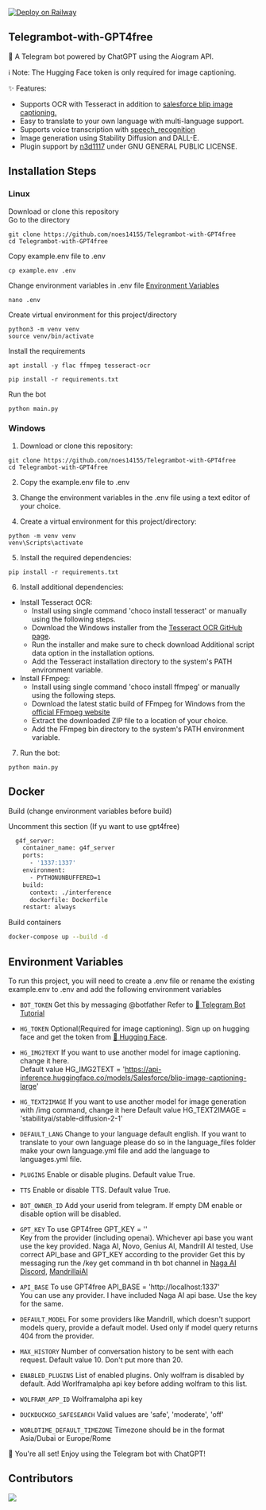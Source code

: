 [![Deploy on Railway](https://railway.app/button.svg)](https://railway.app/template/TSrfnk?referralCode=ZTYsGf)


## Telegrambot-with-GPT4free
🤖 A Telegram bot powered by ChatGPT using the Aiogram API.       

ℹ️ Note: The Hugging Face token is only required for image captioning.      
      

✨ Features:           
  
- Supports OCR with Tesseract in addition to [salesforce blip image captioning.](https://huggingface.co/Salesforce/blip-image-captioning-large)
- Easy to translate to your own language with multi-language support.
- Supports voice transcription with [speech_recognition](https://github.com/Uberi/speech_recognition)
- Image generation using Stability Diffusion and DALL-E.     
- Plugin support by [n3d1117](https://github.com/n3d1117) under GNU GENERAL PUBLIC LICENSE.    
        
       

## Installation Steps

### Linux    

Download or clone this repository  
Go to the directory

```
git clone https://github.com/noes14155/Telegrambot-with-GPT4free
cd Telegrambot-with-GPT4free
```


Copy example.env file to .env

```
cp example.env .env
```

Change environment variables in .env file [Environment Variables](#environment-variables)   

```
nano .env
```


Create virtual environment for this project/directory     

```
python3 -m venv venv
source venv/bin/activate
```


Install the requirements    
```
apt install -y flac ffmpeg tesseract-ocr

pip install -r requirements.txt
```
Run the bot
```
python main.py
```

### Windows    

1. Download or clone this repository:    
```
git clone https://github.com/noes14155/Telegrambot-with-GPT4free
cd Telegrambot-with-GPT4free
```

2. Copy the example.env file to .env
3. Change the environment variables in the .env file using a text editor of your choice.

4. Create a virtual environment for this project/directory:

```
python -m venv venv
venv\Scripts\activate
```

5. Install the required dependencies:    
```
pip install -r requirements.txt
```
6. Install additional dependencies:

+ Install Tesseract OCR:
    - Install using single command 'choco install tesseract' or manually using the following steps.
    - Download the Windows installer from the  [Tesseract OCR GitHub page](https://github.com/UB-Mannheim/tesseract/wiki).
    - Run the installer and make sure to check download Additional script data option in the installation options.
    - Add the Tesseract installation directory to the system's PATH environment variable.
+ Install FFmpeg:
    - Install using single command 'choco install ffmpeg' or manually using the following steps.
    - Download the latest static build of FFmpeg for Windows from the  [official FFmpeg website](https://ffmpeg.org/download.html#build-windows) 
    - Extract the downloaded ZIP file to a location of your choice.
    - Add the FFmpeg bin directory to the system's PATH environment variable.
    
7. Run the bot:
```
python main.py
```

## Docker
Build (change environment variables before build)

Uncomment this section (If yu want to use gpt4free)
```bash
  g4f_server:
    container_name: g4f_server
    ports:
      - '1337:1337'
    environment:
      - PYTHONUNBUFFERED=1
    build:
      context: ./interference
      dockerfile: Dockerfile
    restart: always
```
Build containers
```bash
docker-compose up --build -d
```



## Environment Variables

To run this project, you will need to create a .env file or rename the existing example.env to .env and add the following environment variables   


- `BOT_TOKEN`
Get this by messaging @botfather Refer to [📖 Telegram Bot Tutorial](https://core.telegram.org/bots/tutorial#obtain-your-bot-token)

- `HG_TOKEN`
Optional(Required for image captioning). Sign up on hugging face and get the token from  [🔗 Hugging Face](https://huggingface.co/settings/tokens).      

- `HG_IMG2TEXT`
If you want to use another model for image captioning. change it here.   
Default value HG_IMG2TEXT = 'https://api-inference.huggingface.co/models/Salesforce/blip-image-captioning-large'     

- `HG_TEXT2IMAGE`
If you want to use another model for image generation with /img command, change it here
Default value HG_TEXT2IMAGE = 'stabilityai/stable-diffusion-2-1'
- `DEFAULT_LANG`
Change to your language default english. If you want to translate to your own language please do so in the language_files folder make your own language.yml file and add the language to languages.yml file.        

- `PLUGINS`
Enable or disable plugins. Default value True.    

- `TTS`
Enable or disable TTS. Default value True.    

- `BOT_OWNER_ID`
Add your userid from telegram. If empty DM enable or disable option will be disabled.     

- `GPT_KEY`
To use GPT4free GPT_KEY = ''        
Key from the provider (including openai). Whichever api base you want use the key provided.
Naga AI, Novo, Genius AI, Mandrill AI tested, Use correct API_base and GPT_KEY according to the provider
Get this by messaging run the /key get command in th bot channel in [Naga AI Discord](https://discord.gg/jfHWaZB6bE), [MandrillaiAI](https://discord.gg/eJ2hRaUajb)     

- `API_BASE`
To use GPT4free API_BASE = 'http://localhost:1337'      
You can use any provider. I have included Naga AI api base. Use the key for the same.

- `DEFAULT_MODEL`
For some providers like Mandrill, which doesn't support models query, provide a default model. Used only if model query returns 404 from the provider.          

- `MAX_HISTORY`
Number of conversation history to be sent with each request. Default value 10. Don't put more than 20.      

- `ENABLED_PLUGINS`
List of enabled plugins. Only wolfram is disabled by default. Add Worlframalpha api key before adding wolfram to this list.     

- `WOLFRAM_APP_ID`
Wolframalpha api key

- `DUCKDUCKGO_SAFESEARCH`
Valid values are 'safe', 'moderate', 'off'

- `WORLDTIME_DEFAULT_TIMEZONE`
Timezone should be in the format Asia/Dubai or Europe/Rome
      


      
🎉 You're all set! Enjoy using the Telegram bot with ChatGPT!        

## Contributors
<a href = "https://github.com/noes14155/Telegrambot-with-GPT4free/graphs/contributors">
  <img src = "https://contrib.rocks/image?repo=noes14155/Telegrambot-with-GPT4free"/>
</a>
